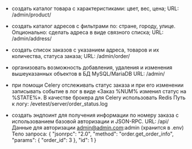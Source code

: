 - создать каталог товара с характеристиками: цвет, вес, цена;
URL: /admin/product/

- создать каталог адресов с фильтрами по: стране, городу, улице. Опционально: сделать адреса в виде связного списка;
URL: /admin/address/

- создать список заказов с указанием адреса, товаров и их количества, статуса заказа;
URL: /admin/order/

- организовать возможность добавления, удаления и изменения вышеуказанных объектов в БД MySQL/MariaDB
URL: /admin/

- при помощи Celery отслеживать статус заказа и при его изменении записывать событие в лог в виде «Заказ %NUM% изменил статус на %STATE%». В качестве брокера для Celery использовать Redis
Путь к логу: /evetest/server/order_status.log

- создать эндпоинт для получения информации по номеру заказа с использованием базовой авторизации и JSON-RPC.
URL: /api/
Данные для авторизации admin@admin.com:admin (хранится в .env)
Тело запроса:
  {
    "jsonrpc": "2.0",
    "method": "order.get_order_info",
    "params": {
      "order_id": 3
    },
    "id": 1
  }
